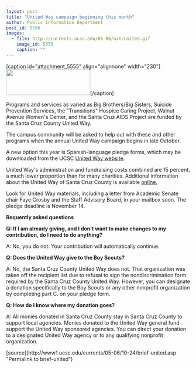 ```yaml
---
layout: post
title: "United Way campaign beginning this month"
author: Public Information Department
post_id: 5556
images:
  - file: http://currents.ucsc.edu/05-06/art/united.gif
    image_id: 5555
    caption: ""
---
```


[caption id="attachment_5555" align="alignnone" width="230"]<a href="http://localhost/mysite/wp-content/uploads/2005/10/united.gif"><img class="size-full wp-image-5555" src="http://localhost/mysite/wp-content/uploads/2005/10/united.gif" alt="" width="230" height="70" /></a>[/caption]
<a name="content" id="content"></a>
<p>
  Programs and services as varied as Big Brothers/Big Sisters, Suicide Prevention Services, the "Transitions" Hospice Caring Project, Walnut Avenue Women's Center, and the Santa Cruz AIDS Project are funded by the Santa Cruz County United Way.
</p>
<p>
  The campus community will be asked to help out with these and other programs when the annual United Way campaign begins in late October.
</p>
<p>
  A new option this year is Spanish-language pledge forms, which may be downloaded from the UCSC <a href="http://united-way.ucsc.edu/">United Way website</a>.
</p>
<p>
  United Way's administration and fundraising costs combined are 15 percent, a much lower proportion than for many charities. Additional information about the United Way of Santa Cruz County is available <a href="http://www.unitedwaysc.org/">online.</a>
</p>
<p>
  Look for United Way materials, including a letter from Academic Senate chair Faye Crosby and the Staff Advisory Board, in your mailbox soon. The pledge deadline is November 14.
</p><strong>Requently asked questions</strong>
<p>
  <strong>Q: If I am already giving, and I don't want to make changes to my contribution, do I need to do anything?</strong>
</p>
<p>
  A: No, you do not. Your contribution will automatically continue.
</p>
<p>
  <strong>Q: Does the United Way give to the Boy Scouts?</strong>
</p>
<p>
  A: No, the Santa Cruz County United Way does not. That organization was taken off the recipient list due to refusal to sign the nondiscrimination form required by the Santa Cruz County United Way. However, you can designate a donation specifically to the Boy Scouts or any other nonprofit organization by completing part C. on your pledge form.
</p>
<p>
  <strong>Q: How do I know where my donation goes?</strong>
</p>
<p>
  A: All monies donated in Santa Cruz County stay in Santa Cruz County to support local agencies. Monies donated to the United Way general fund support the United Way sponsored agencies. You can direct your donation to a designated United Way agency or to any qualifying nonprofit organization.
</p>
<form>
  <input name="t1" size="-1" type="hidden">
</form>




</p>
[source](http://www1.ucsc.edu/currents/05-06/10-24/brief-united.asp "Permalink to brief-united")
